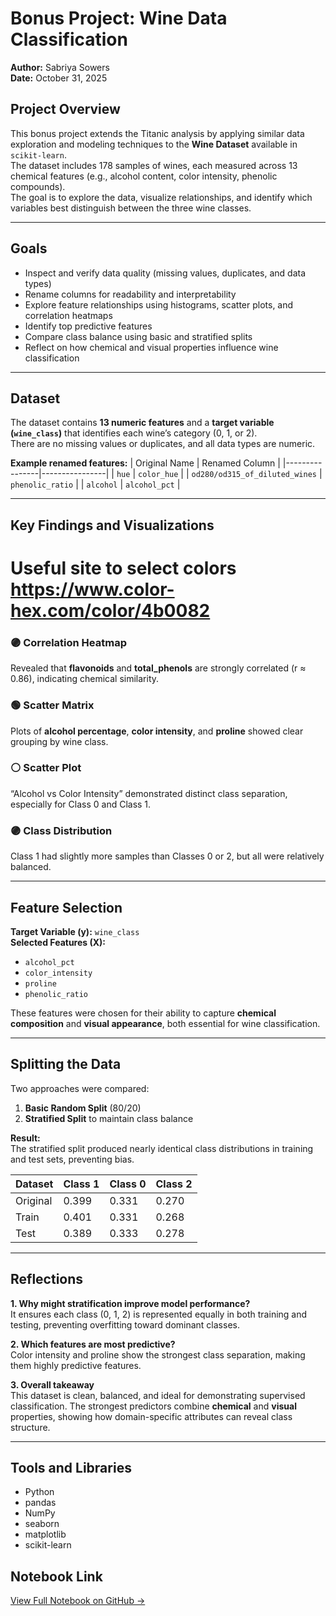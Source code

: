 # Bonus Project: Wine Data Classification

**Author:** Sabriya Sowers  
**Date:** October 31, 2025  

## Project Overview
This bonus project extends the Titanic analysis by applying similar data exploration and modeling techniques to the **Wine Dataset** available in `scikit-learn`.  
The dataset includes 178 samples of wines, each measured across 13 chemical features (e.g., alcohol content, color intensity, phenolic compounds).  
The goal is to explore the data, visualize relationships, and identify which variables best distinguish between the three wine classes.

---

## Goals
- Inspect and verify data quality (missing values, duplicates, and data types)  
- Rename columns for readability and interpretability  
- Explore feature relationships using histograms, scatter plots, and correlation heatmaps  
- Identify top predictive features  
- Compare class balance using basic and stratified splits  
- Reflect on how chemical and visual properties influence wine classification

---

## Dataset
The dataset contains **13 numeric features** and a **target variable (`wine_class`)** that identifies each wine’s category (0, 1, or 2).  
There are no missing values or duplicates, and all data types are numeric.

**Example renamed features:**
| Original Name | Renamed Column |
|----------------|----------------|
| `hue` | `color_hue` |
| `od280/od315_of_diluted_wines` | `phenolic_ratio` |
| `alcohol` | `alcohol_pct` |

---

## Key Findings and Visualizations

# Useful site to select colors https://www.color-hex.com/color/4b0082

### 🟣 Correlation Heatmap
Revealed that **flavonoids** and **total_phenols** are strongly correlated (r ≈ 0.86), indicating chemical similarity.

### 🟢 Scatter Matrix
Plots of **alcohol percentage**, **color intensity**, and **proline** showed clear grouping by wine class.

### ⚪ Scatter Plot
“Alcohol vs Color Intensity” demonstrated distinct class separation, especially for Class 0 and Class 1.

### 🟣 Class Distribution
Class 1 had slightly more samples than Classes 0 or 2, but all were relatively balanced.

---

## Feature Selection
**Target Variable (y):** `wine_class`  
**Selected Features (X):**
- `alcohol_pct`  
- `color_intensity`  
- `proline`  
- `phenolic_ratio`

These features were chosen for their ability to capture **chemical composition** and **visual appearance**, both essential for wine classification.

---

## Splitting the Data
Two approaches were compared:
1. **Basic Random Split** (80/20)
2. **Stratified Split** to maintain class balance

**Result:**  
The stratified split produced nearly identical class distributions in training and test sets, preventing bias.

| Dataset | Class 1 | Class 0 | Class 2 |
|----------|----------|----------|----------|
| Original | 0.399 | 0.331 | 0.270 |
| Train    | 0.401 | 0.331 | 0.268 |
| Test     | 0.389 | 0.333 | 0.278 |

---

## Reflections

**1. Why might stratification improve model performance?**  
It ensures each class (0, 1, 2) is represented equally in both training and testing, preventing overfitting toward dominant classes.

**2. Which features are most predictive?**  
Color intensity and proline show the strongest class separation, making them highly predictive features.

**3. Overall takeaway**  
This dataset is clean, balanced, and ideal for demonstrating supervised classification. The strongest predictors combine **chemical** and **visual** properties, showing how domain-specific attributes can reveal class structure.

---

## Tools and Libraries
- Python  
- pandas  
- NumPy  
- seaborn  
- matplotlib  
- scikit-learn  

## Notebook Link
[View Full Notebook on GitHub →](../../notebooks/bonusproject01/mlbonus01_sowers.ipynb)